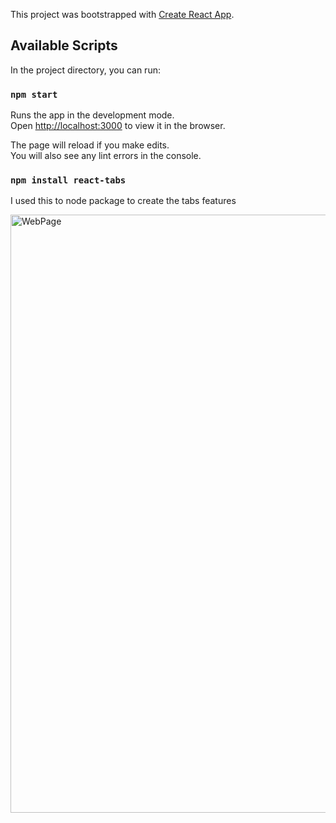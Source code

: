 This project was bootstrapped with [Create React App](https://github.com/facebook/create-react-app).

## Available Scripts

In the project directory, you can run:

### `npm start`

Runs the app in the development mode.<br />
Open [http://localhost:3000](http://localhost:3000) to view it in the browser.

The page will reload if you make edits.<br />
You will also see any lint errors in the console.

### `npm install react-tabs`

I used this to node package to create the tabs features


<img width="957" alt="WebPage" src="https://user-images.githubusercontent.com/56749667/76273208-92476880-623a-11ea-8c85-cd04f66adc26.png">

